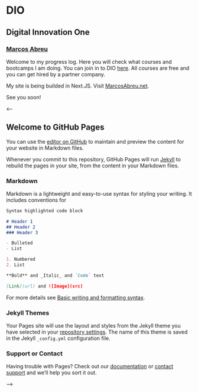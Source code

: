 # DIO

## Digital Innovation One

### [Marcos Abreu](https://github.com/FcoMarcosMAbreu)

Welcome to my progress log. Here you will check what courses and bootcamps I am doing. You can join in to DIO [here](https://dio.me/sign-up?ref=HXNREWES41). All courses are free and you can get hired by a partner company.

My site is being builded in Next.JS. Visit [MarcosAbreu.net](https://marcosabreu.net).

See you soon!

<--

## Welcome to GitHub Pages

You can use the [editor on GitHub](https://github.com/FcoMarcosMAbreu/DIO/edit/gh-pages/index.md) to maintain and preview the content for your website in Markdown files.

Whenever you commit to this repository, GitHub Pages will run [Jekyll](https://jekyllrb.com/) to rebuild the pages in your site, from the content in your Markdown files.

### Markdown

Markdown is a lightweight and easy-to-use syntax for styling your writing. It includes conventions for

```markdown
Syntax highlighted code block

# Header 1
## Header 2
### Header 3

- Bulleted
- List

1. Numbered
2. List

**Bold** and _Italic_ and `Code` text

[Link](url) and ![Image](src)
```

For more details see [Basic writing and formatting syntax](https://docs.github.com/en/github/writing-on-github/getting-started-with-writing-and-formatting-on-github/basic-writing-and-formatting-syntax).

### Jekyll Themes

Your Pages site will use the layout and styles from the Jekyll theme you have selected in your [repository settings](https://github.com/FcoMarcosMAbreu/DIO/settings/pages). The name of this theme is saved in the Jekyll `_config.yml` configuration file.

### Support or Contact

Having trouble with Pages? Check out our [documentation](https://docs.github.com/categories/github-pages-basics/) or [contact support](https://support.github.com/contact) and we’ll help you sort it out.

-->
